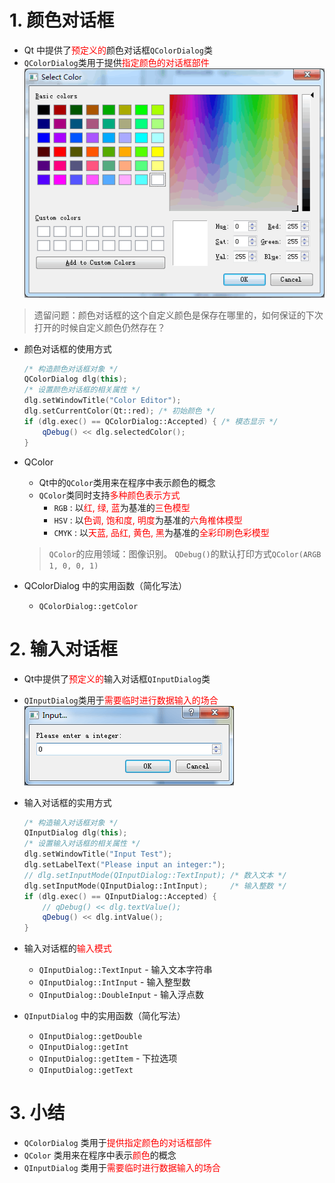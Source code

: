 # 1. 颜色对话框
- Qt 中提供了<font color=red>预定义的</font>颜色对话框`QColorDialog`类
- `QColorDialog`类用于提供<font color=red>指定颜色的对话框部件</font>
![](vx_images/020_1.png)
> 遗留问题：颜色对话框的这个自定义颜色是保存在哪里的，如何保证的下次打开的时候自定义颜色仍然存在？

- 颜色对话框的使用方式
    ```cpp
    /* 构造颜色对话框对象 */
    QColorDialog dlg(this);
    /* 设置颜色对话框的相关属性 */
    dlg.setWindowTitle("Color Editor");
    dlg.setCurrentColor(Qt::red); /* 初始颜色 */
    if (dlg.exec() == QColorDialog::Accepted) { /* 模态显示 */
        qDebug() << dlg.selectedColor();
    }
    ```

- QColor
    - Qt中的`QColor`类用来在程序中表示颜色的概念
    - `QColor`类同时支持<font color=red>多种颜色表示方式</font>
        - `RGB` : 以<font color=red>红, 绿, 蓝</font>为基准的<font color=red>三色模型</font>
        - `HSV` : 以<font color=red>色调, 饱和度, 明度</font>为基准的<font color=red>六角椎体模型</font>
        - `CMYK` : 以<font color=red>天蓝, 品红, 黄色, 黑</font>为基准的<font color=red>全彩印刷色彩模型</font>
    > `QColor`的应用领域：图像识别。
    > `QDebug()`的默认打印方式`QColor(ARGB 1, 0, 0, 1)`

- QColorDialog 中的实用函数（简化写法）
    - `QColorDialog::getColor`

# 2. 输入对话框
- Qt中提供了<font color=red>预定义的</font>输入对话框`QInputDialog`类
- `QInputDialog`类用于<font color=red>需要临时进行数据输入的场合</font>
![](vx_images/020_2.png)

- 输入对话框的实用方式
    ```cpp
    /* 构造输入对话框对象 */
    QInputDialog dlg(this);
    /* 设置输入对话框的相关属性 */
    dlg.setWindowTitle("Input Test");
    dlg.setLabelText("Please input an integer:");
    // dlg.setInputMode(QInputDialog::TextInput); /* 数入文本 */
    dlg.setInputMode(QInputDialog::IntInput);     /* 输入整数 */
    if (dlg.exec() == QInputDialog::Accepted) {
        // qDebug() << dlg.textValue();
        qDebug() << dlg.intValue();
    }
    ```
- 输入对话框的<font color=red>输入模式</font>
    - `QInputDialog::TextInput` - 输入文本字符串
    - `QInputDialog::IntInput` - 输入整型数
    - `QInputDialog::DoubleInput` - 输入浮点数

- `QInputDialog` 中的实用函数（简化写法）
    - `QInputDialog::getDouble`
    - `QInputDialog::getInt`
    - `QInputDialog::getItem` - 下拉选项
    - `QInputDialog::getText`

# 3. 小结
- `QColorDialog` 类用于<font color=red>提供指定颜色的对话框部件</font>
- `QColor` 类用来在程序中表示<font color=red>颜色</font>的概念
- `QInputDialog` 类用于<font color=red>需要临时进行数据输入的场合</font>
